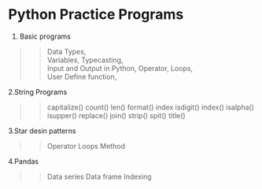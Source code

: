 # Python Practice Programs
1. Basic programs
  >>Data Types,  
  >>Variables, 
  >>Typecasting,  
  >>Input and Output in Python, 
  >>Operator, 
  >>Loops,   
  >>User Define function, 
  
2.String Programs
  >>capitalize()
  >>count()
  >>len()
  >>format()
  >>index
  >>isdigit()
  >>index()
  >>isalpha()
  >>isupper()
  >>replace()
  >>join()
  >>strip()
  >>spit()
  >>title()
  
3.Star desin patterns
  >>Operator
  >>Loops
  >>Method
  
4.Pandas
  >>Data series
  >>Data frame
  >>Indexing

